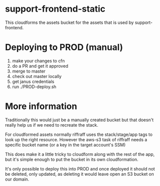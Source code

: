 # support-frontend-static

This cloudforms the assets bucket for the assets that
is used by support-frontend.

# Deploying to PROD (manual)

1. make your changes to cfn
1. do a PR and get it approved
1. merge to master
1. check out master locally
1. get janus credentials
1. run ./PROD-deploy.sh

# More information

Traditionally this would just be a manually created bucket
but that doesn't really help us if we need to recreate the
stack.

For cloudformed assets normally riffraff uses the
stack/stage/app tags to look up the right resource.
However the aws-s3 task of riffraff needs
a specific bucket name (or a key in the target account's
SSM)

This does make it a little tricky to cloudform along with
the rest of the app, but it's simple enough to put the
bucket in its own cloudformation.

It's only possible to deploy this into PROD and once
deployed it should not be deleted, only updated, as
deleting it would leave open an S3 bucket on our domain.
